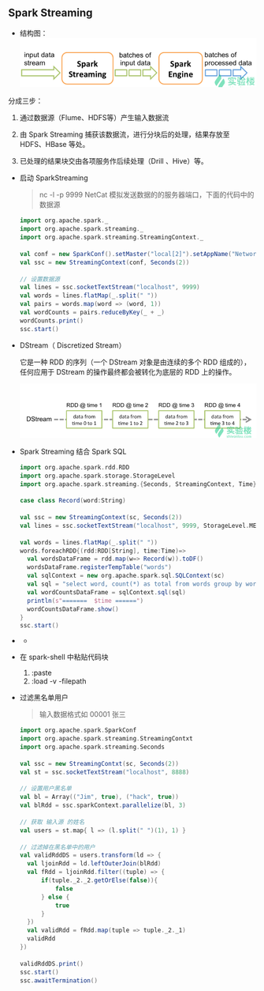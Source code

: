 ## Spark Streaming

- 结构图：![](imgs/1.png)

分成三步：

1. 通过数据源（Flume、HDFS等）产生输入数据流

2. 由 Spark Streaming 捕获该数据流，进行分块后的处理，结果存放至 HDFS、HBase 等处。

3. 已处理的结果块交由各项服务作后续处理（Drill 、Hive）等。

- 启动 SparkStreaming

  >  nc -l -p 9999  NetCat 模拟发送数据的的服务器端口，下面的代码中的数据源

  ```scala
  import org.apache.spark._
  import org.apache.spark.streaming._
  import org.apache.spark.streaming.StreamingContext._
  
  val conf = new SparkConf().setMaster("local[2]").setAppName("NetworkWordCount")
  val ssc = new StreamingContext(conf, Seconds(2))
  
  // 设置数据源
  val lines = ssc.socketTextStream("localhost", 9999)
  val words = lines.flatMap(_.split(" "))
  val pairs = words.map(word => (word, 1))
  val wordCounts = pairs.reduceByKey(_ + _)
  wordCounts.print()
  ssc.start()
  ```

- DStream（ Discretized Stream）

  它是一种 RDD 的序列（一个 DStream 对象是由连续的多个 RDD 组成的），任何应用于 DStream 的操作最终都会被转化为底层的 RDD 上的操作。

  ![](imgs/2.png)


- Spark Streaming 结合 Spark SQL

  ```scala
  import org.apache.spark.rdd.RDD
  import org.apache.spark.storage.StorageLevel
  import org.apache.spark.streaming.{Seconds, StreamingContext, Time}
  
  case class Record(word:String)
  
  val ssc = new StreamingContext(sc, Seconds(2))
  val lines = ssc.socketTextStream("localhost", 9999, StorageLevel.MEMORY_AND_DISK_SER)
  
  val words = lines.flatMap(_.split(" "))
  words.foreachRDD{(rdd:RDD[String], time:Time)=>
  	val wordsDataFrame = rdd.map(w=> Record(w)).toDF() 
  	wordsDataFrame.registerTempTable("words")
  	val sqlContext = new org.apache.spark.sql.SQLContext(sc)
  	val sql = "select word, count(*) as total from words group by word"
  	val wordCountsDataFrame = sqlContext.sql(sql)
  	println(s"=======  $time ======")
  	wordCountsDataFrame.show()
  }
  ssc.start()
  ```

- - 

- 在 spark-shell 中粘贴代码块

  1. :paste 
  2. :load -v -filepath

- 过滤黑名单用户

  > 输入数据格式如 00001 张三

  ```scala
  import org.apache.spark.SparkConf
  import org.apache.spark.streaming.StreamingContxt
  import org.apache.spark.streaming.Seconds
  
  val ssc = new StreamingContxt(sc, Seconds(2))
  val st = ssc.socketTextStream("localhost", 8888)
  
  // 设置用户黑名单
  val bl = Array(("Jim", true), ("hack", true))
  val blRdd = ssc.sparkContext.parallelize(bl, 3)
  
  // 获取 输入源 的姓名
  val users = st.map{ l => (l.split(" ")(1), 1) }
  
  // 过滤掉在黑名单中的用户
  val validRddDS = users.transform(ld => {
  	val ljoinRdd = ld.leftOuterJoin(blRdd)
  	val fRdd = ljoinRdd.filter((tuple) => {
  		if(tuple._2._2.getOrElse(false)){
  			false		
  		} else {
  			true		
  		}
  	})
  	val validRdd = fRdd.map(tuple => tuple._2._1)
  	validRdd
  })
  
  validRddDS.print()
  ssc.start()
  ssc.awaitTermination()
  
  ```

